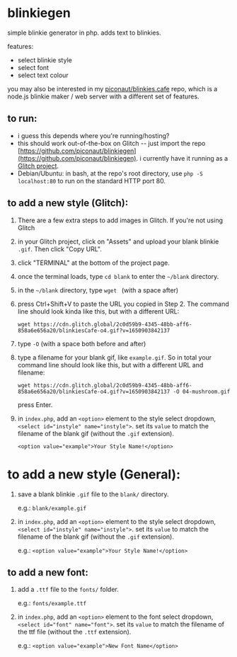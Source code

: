 # blinkiegen
simple blinkie generator in php. adds text to blinkies.

features:
* select blinkie style
* select font
* select text colour

you may also be interested in my [piconaut/blinkies.cafe](https://github.com/piconaut/blinkies.cafe) repo, which is a node.js blinkie maker / web server with a different set of features.


## to run:
* i guess this depends where you're running/hosting?
* this should work out-of-the-box on Glitch -- just import the repo [https://github.com/piconaut/blinkiegen](https://github.com/piconaut/blinkiegen). i currently have it running as a [Glitch project](https://glitch.com/edit/#!/cotton-wirehaired-court).
* Debian/Ubuntu: in bash, at the repo's root directory, use `php -S localhost:80` to run on the standard HTTP port 80.


## to add a new style (Glitch):
1) There are a few extra steps to add images in Glitch. If you're not using Glitch

2) in your Glitch project, click on "Assets" and upload your blank blinkie `.gif`. Then click "Copy URL".

3) click "TERMINAL" at the bottom of the project page.

4) once the terminal loads, type `cd blank` to enter the `~/blank` directory.

5) in the `~/blank` directory, type `wget ` (with a space after)

6) press Ctrl+Shift+V to paste the URL you copied in Step 2. The command line should look kinda like this, but with a different URL:

    `wget https://cdn.glitch.global/2c0d59b9-4345-48bb-aff6-858a6e656a20/blinkiesCafe-o4.gif?v=1650903842137`

7) type ` -O ` (with a space both before and after)

8) type a filename for your blank gif, like `example.gif`. So in total your command line should look like this, but with a different URL and filename:

    `wget https://cdn.glitch.global/2c0d59b9-4345-48bb-aff6-858a6e656a20/blinkiesCafe-o4.gif?v=1650903842137 -O 04-mushroom.gif`

    press Enter.

10) in `index.php`, add an `<option>` element to the style select dropdown, `<select id="instyle" name="instyle">`. set its `value` to match the filename of the blank gif (without the `.gif` extension).

    `<option value="example">Your Style Name!</option>`


# to add a new style (General):

1) save a blank blinkie `.gif` file to the `blank/` directory.
 
    e.g.: `blank/example.gif`
    
2) in `index.php`, add an `<option>` element to the style select dropdown, `<select id="instyle" name="instyle">`. set its `value` to match the filename of the blank gif (without the `.gif` extension).

    e.g.: `<option value="example">Your Style Name!</option>`


## to add a new font:
1) add a `.ttf` file to the `fonts/` folder.

    e.g.: `fonts/example.ttf`
    
2) in `index.php`, add an `<option>` element to the font select dropdown, `<select id="font" name="font">`. set its `value` to match the filename of the ttf file (without the `.ttf` extension).

    e.g.: `<option value="example">New Font Name</option>`
